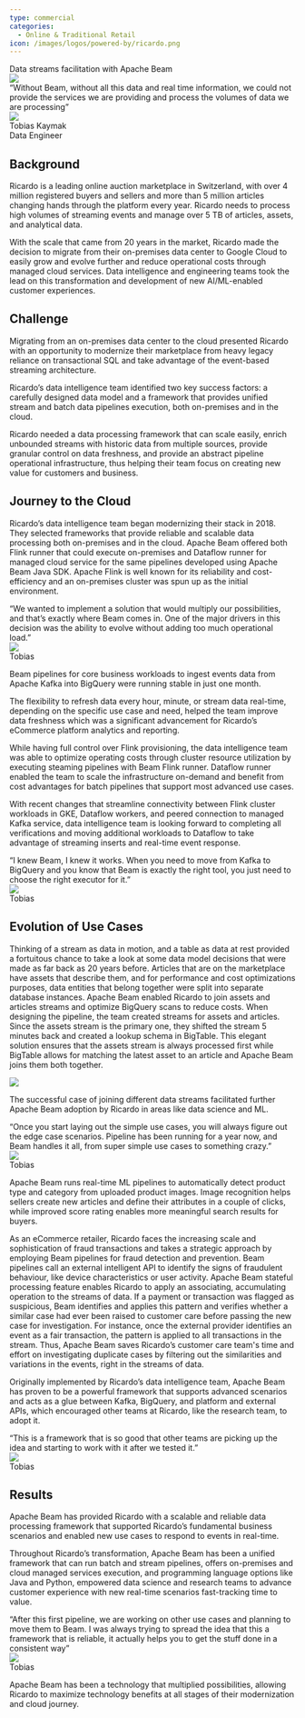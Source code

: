 ```yaml
---
type: commercial
categories:
  - Online & Traditional Retail
icon: /images/logos/powered-by/ricardo.png
---
```

<!--
Licensed under the Apache License, Version 2.0 (the "License");
you may not use this file except in compliance with the License.
You may obtain a copy of the License at

http://www.apache.org/licenses/LICENSE-2.0

Unless required by applicable law or agreed to in writing, software
distributed under the License is distributed on an "AS IS" BASIS,
WITHOUT WARRANTIES OR CONDITIONS OF ANY KIND, either express or implied.
See the License for the specific language governing permissions and
limitations under the License.
-->
<div class="post-header1">
    Data streams facilitation with Apache Beam
</div>
<div class="post-block">
    <div class="post-block-image">
        <img src="/images/ricardo_logo.png"/>
    </div>
    <div class="post-block-text">
        “Without Beam, without all this data and real time information, we could not provide the services we are providing and process the volumes of data we are processing”
        <div class="post-block-text-author">
            <div class="post-block-text-author-image">
                <img src="/images/tobias_kaymak_photo.png">
            </div>
            <div class="post-block-text-author-column">
                <div class="post-block-text-author-name">
                    Tobias Kaymak
                </div>
                <div class="post-block-text-author-position">
                    Data Engineer
                </div>
            </div>
        </div>
    </div>
</div>

## Background

Ricardo is a leading online auction marketplace in Switzerland, with over 4 million registered buyers and sellers and more than 5 million articles changing hands through the platform every year. Ricardo needs to process high volumes of streaming events and manage over 5 TB of articles, assets, and analytical data.

With the scale that came from 20 years in the market, Ricardo made the decision to migrate from their on-premises data center to Google Cloud to easily grow and evolve further and reduce operational costs through managed cloud services. Data intelligence and engineering teams took the lead on this transformation and development of new AI/ML-enabled customer experiences.

## Challenge

Migrating from an on-premises data center to the cloud presented Ricardo with an opportunity to modernize their marketplace from heavy legacy reliance on transactional SQL and take advantage of the event-based streaming architecture.

Ricardo’s data intelligence team identified two key success factors: a carefully designed data model and a framework that provides unified stream and batch data pipelines execution, both on-premises and in the cloud.

Ricardo needed a data processing framework that can scale easily, enrich unbounded streams with historic data from multiple sources, provide granular control on data freshness, and provide an abstract pipeline operational infrastructure, thus helping their team focus on creating new value for customers and business.

## Journey to the Cloud

Ricardo’s data intelligence team began modernizing their stack in 2018. They selected frameworks that provide reliable and scalable data processing both on-premises and in the cloud. Apache Beam offered both Flink runner that could execute on-premises and Dataflow runner for managed cloud service for the same pipelines developed using Apache Beam Java SDK. Apache Flink is well known for its reliability and cost-efficiency and an on-premises cluster was spun up as the initial environment.

<div class="post-quote">
    <div class="post-quote-position">
        <div class="post-quote-text"> 
            “We wanted to implement a solution that would multiply our possibilities, and that’s exactly where Beam comes in. One of the major drivers in this decision was the ability to evolve without adding too much operational load.” 
        </div>
    </div>
    <div class="post-quote-author">
        <div class="post-quote-author-image">
            <img src="/images/quote.png">
        </div>
        <div class="post-quote-author-name">
            Tobias
        </div>
    </div>
</div>

Beam pipelines for core business workloads to ingest events data from Apache Kafka into BigQuery were running stable in just one month.

The flexibility to refresh data every hour, minute, or stream data real-time, depending on the specific use case and need, helped the team improve data freshness which was a significant advancement for Ricardo’s eCommerce platform analytics and reporting.

While having full control over Flink provisioning, the data intelligence team was able to optimize operating costs through cluster resource utilization by executing steaming pipelines with Beam Flink runner. Dataflow runner enabled the team to scale the infrastructure on-demand and benefit from cost advantages for batch pipelines that support most advanced use cases.

With recent changes that streamline connectivity between Flink cluster workloads in GKE, Dataflow workers, and peered connection to managed Kafka service, data intelligence team is looking forward to completing all verifications and moving additional workloads to Dataflow to take advantage of streaming inserts and real-time event response.

<div class="post-quote">
    <div class="post-quote-position">
        <div class="post-quote-text"> 
            “I knew Beam, I knew it works. When you need to move from Kafka to BigQuery and you know that Beam is exactly the right tool, you just need to choose the right executor for it.” 
        </div>
    </div>
    <div class="post-quote-author">
        <div class="post-quote-author-image">
            <img src="/images/quote.png">
        </div>
        <div class="post-quote-author-name">
            Tobias
        </div>
    </div>
</div>

## Evolution of Use Cases 

Thinking of a stream as data in motion, and a table as data at rest provided a fortuitous chance to take a look at some data model decisions that were made as far back as 20 years before. Articles that are on the marketplace have assets that describe them, and for performance and cost optimizations purposes, data entities that belong together were split into separate database instances. Apache Beam enabled Ricardo to join assets and articles streams and optimize BigQuery scans to reduce costs. When designing the pipeline, the team created streams for assets and articles. Since the assets stream is the primary one, they shifted the stream 5 minutes back and created a lookup schema in BigTable. This elegant solution ensures that the assets stream is always processed first while BigTable allows for matching the latest asset to an article and Apache Beam joins them both together.

<div class="post-scheme"> 
    <img src="/images/post_scheme.png">
</div>

The successful case of joining different data streams facilitated further Apache Beam adoption by Ricardo in areas like data science and ML.

<div class="post-quote">
    <div class="post-quote-position">
        <div class="post-quote-text"> 
            “Once you start laying out the simple use cases, you will always figure out the edge case scenarios. Pipeline has been running for a year now, and Beam handles it all, from super simple use cases to something crazy.” 
        </div>
    </div>
    <div class="post-quote-author">
        <div class="post-quote-author-image">
            <img src="/images/quote.png">
        </div>
        <div class="post-quote-author-name">
            Tobias
        </div>
    </div>
</div>

Apache Beam runs real-time ML pipelines to automatically detect product type and category from uploaded product images. Image recognition helps sellers create new articles and define their attributes in a couple of clicks, while improved score rating enables more meaningful search results for buyers.

As an eCommerce retailer, Ricardo faces the increasing scale and sophistication of fraud transactions and takes a strategic approach by employing Beam pipelines for fraud detection and prevention. Beam pipelines call an external intelligent API to identify the signs of fraudulent behaviour, like device characteristics or user activity. Apache Beam stateful processing feature enables Ricardo to apply an associating, accumulating operation to the streams of data. If a payment or transaction was flagged as suspicious, Beam identifies and applies this pattern and verifies whether a similar case had ever been raised to customer care before passing the new case for investigation. For instance, once the external provider identifies an event as a fair transaction, the pattern is applied to all transactions in the stream. Thus, Apache Beam saves Ricardo’s customer care team's time and effort on investigating duplicate cases by filtering out the similarities and variations in the events, right in the streams of data.

Originally implemented by Ricardo’s data intelligence team, Apache Beam has proven to be a powerful framework that supports advanced scenarios and acts as a glue between Kafka, BigQuery, and platform and external APIs, which encouraged other teams at Ricardo, like the research team, to adopt it.

<div class="post-quote">
    <div class="post-quote-position">
        <div class="post-quote-text"> 
            “This is a framework that is so good that other teams are picking up the idea and starting to work with it after we tested it.”
        </div>
    </div>
    <div class="post-quote-author">
        <div class="post-quote-author-image">
            <img src="/images/quote.png">
        </div>
        <div class="post-quote-author-name">
            Tobias
        </div>
    </div>
</div>

## Results

Apache Beam has provided Ricardo with a scalable and reliable data processing framework that supported Ricardo’s fundamental business scenarios and enabled new use cases to respond to events in real-time.

Throughout Ricardo’s transformation, Apache Beam has been a unified framework that can run batch and stream pipelines, offers on-premises and cloud managed services execution, and programming language options like Java and Python, empowered data science and research teams to advance customer experience with new real-time scenarios fast-tracking time to value.

<div class="post-quote">
    <div class="post-quote-position">
        <div class="post-quote-text"> 
            “After this first pipeline, we are working on other use cases and planning to move them to Beam. I was always trying to spread the idea that this a framework that is reliable, it actually helps you to get the stuff done in a consistent way”
        </div>
    </div>
    <div class="post-quote-author">
        <div class="post-quote-author-image">
            <img src="/images/quote.png">
        </div>
        <div class="post-quote-author-name">
            Tobias
        </div>
    </div>
</div>

Apache Beam has been a technology that multiplied possibilities, allowing Ricardo to maximize technology benefits at all stages of their modernization and cloud journey.
